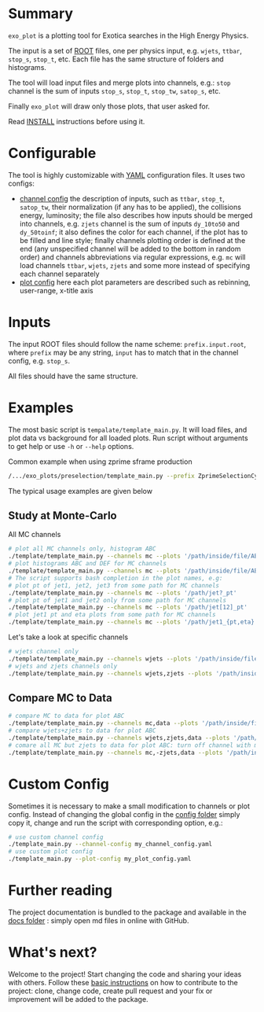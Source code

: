 # Summary

```exo_plot``` is a plotting tool for Exotica searches in the High Energy
Physics.

The input is a set of [ROOT](http://root.cern.ch) files, one per physics
input, e.g. ```wjets```, ```ttbar```, ```stop_s```, ```stop_t```, etc.
Each file has the same structure of folders and histograms.

The tool will load input files and merge plots into channels, e.g.:
```stop``` channel is the sum of inputs ```stop_s```, ```stop_t```,
```stop_tw```, ```satop_s```, etc.

Finally ```exo_plot``` will draw only those plots, that user asked for.

Read
[INSTALL](https://github.com/ksamdev/exo_plots/blob/master/INSTALL.md)
instructions before using it.


# Configurable

The tool is highly customizable with [YAML](http://www.yaml.org) configuration
files. It uses two configs:

* [channel config](https://github.com/ksamdev/exo_plots/blob/master/config/2012.input.yaml)
  the description of inputs, such as ```ttbar```, ```stop_t```, ```satop_tw```,
  their normalization (if any has to be applied), the collisions energy,
  luminosity; the file also describes how inputs should be merged into channels,
  e.g. ```zjets``` channel is the sum of inputs ```dy_10to50``` and
  ```dy_50toinf```; it also defines the color for each channel, if the plot has
  to be filled and line style; finally channels plotting order is defined at
  the end (any unspecified channel will be added to the bottom in random
  order) and channels abbreviations via regular expressions, e.g. ```mc```
  will load channels ```ttbar```, ```wjets```, ```zjets``` and some more
  instead of specifying each channel separately
* [plot config](https://github.com/ksamdev/exo_plots/blob/master/config/2012.plot.yaml)
  here each plot parameters are described such as rebinning, user-range,
  x-title axis 


# Inputs

The input ROOT files should follow the name scheme: ```prefix.input.root```,
where ```prefix``` may be any string, ```input``` has to match that in the
channel config, e.g. ```stop_s```.

All files should have the same structure.


# Examples

The most basic script is ```tempalate/template_main.py```. It will load files,
and plot data vs background for all loaded plots. Run script without arguments
to get help or use ```-h``` or ```--help``` options.

Common example when using zprime sframe production

```bash
/.../exo_plots/preselection/template_main.py --prefix ZprimeSelectionCycle --channels data,zjets,wjets,ttbar,stop,qcd,diboson --channel-config 2012.input.yaml --plot-config 2012.plot.yaml --plots '/Event/MET,/Chi2/M_ttbar_rec' -s pdf -b -v --bg-error=4
```

The typical usage examples are given below


## Study at Monte-Carlo

All MC channels

```bash
# plot all MC channels only, histogram ABC
./template/template_main.py --channels mc --plots '/path/inside/file/ABC'
# plot histograms ABC and DEF for MC channels
./template/template_main.py --channels mc --plots '/path/inside/file/ABC:/path/inside/file/DEF'
# The script supports bash completion in the plot names, e.g:
# plot pt of jet1, jet2, jet3 from some path for MC channels
./template/template_main.py --channels mc --plots '/path/jet?_pt'
# plot pt of jet1 and jet2 only from some path for MC channels
./template/template_main.py --channels mc --plots '/path/jet[12]_pt'
# plot jet1 pt and eta plots from some path for MC channels
./template/template_main.py --channels mc --plots '/path/jet1_{pt,eta}'
```

Let's take a look at specific channels

```bash
# wjets channel only
./template/template_main.py --channels wjets --plots '/path/inside/file/ABC'
# wjets and zjets channels only
./template/template_main.py --channels wjets,zjets --plots '/path/inside/file/ABC'
```


## Compare MC to Data

```bash
# compare MC to data for plot ABC
./template/template_main.py --channels mc,data --plots '/path/inside/file/ABC'
# compare wjets+zjets to data for plot ABC
./template/template_main.py --channels wjets,zjets,data --plots '/path/inside/file/ABC'
# comare all MC but zjets to data for plot ABC: turn off channel with minus
./template/template_main.py --channels mc,-zjets,data --plots '/path/inside/file/ABC'
```


# Custom Config

Sometimes it is necessary to make a small modification to channels or plot
config. Instead of changing the global config in the
[config folder](https://github.com/ksamdev/exo_plots/tree/master/config)
simply copy it, change and run the script with corresponding option, e.g.:

```bash
# use custom channel config
./template_main.py --channel-config my_channel_config.yaml
# use custom plot config
./template_main.py --plot-config my_plot_config.yaml
```

# Further reading

The project documentation is bundled to the package and available in the
[docs folder](https://github.com/ksamdev/exo_plots/tree/3847e421d9a24e1d5b5bd21c01dad15dd18e8b12/docs)
: simply open md files in online with GitHub.

# What's next?

Welcome to the project! Start changing the code and sharing your ideas with
others. Follow these
[basic instructions](https://github.com/ksamdev/exo_plots/blob/master/docs/howto_modify.md)
on how to contribute to the project: clone, change code, create pull request
and your fix or improvement will be added to the package.
